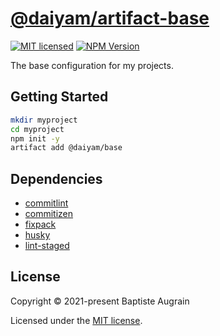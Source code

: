 [@daiyam/artifact-base](https://github.com/daiyam/artifact-configs/tree/master/packages/base)
=============================================================================================

[![MIT licensed](https://img.shields.io/badge/license-MIT-blue.svg)](./LICENSE)
[![NPM Version](https://img.shields.io/npm/v/@daiyam/artifact-base.svg?colorB=green)](https://www.npmjs.com/package/@daiyam/artifact-base)

The base configuration for my projects.

Getting Started
---------------

```sh
mkdir myproject
cd myproject
npm init -y
artifact add @daiyam/base
```

Dependencies
------------

- [commitlint](https://github.com/conventional-changelog/commitlint)
- [commitizen](https://github.com/commitizen/cz-cli)
- [fixpack](https://github.com/henrikjoreteg/fixpack)
- [husky](https://github.com/typicode/husky)
- [lint-staged](https://github.com/okonet/lint-staged)

License
-------

Copyright &copy; 2021-present Baptiste Augrain

Licensed under the [MIT license](https://opensource.org/licenses/MIT).
